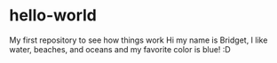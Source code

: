 # hello-world
My first repository to see how things work
Hi my name is Bridget, I like water, beaches, and oceans and my favorite color is blue! :D
